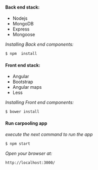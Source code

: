 #### Back end stack:

 - Nodejs
 - MongoDB
 - Express
 - Mongoose
 


*Installing Back end components:*
```sh
$ npm  install
```

#### Front end stack:

 - Angular
 - Bootstrap
 - Angular maps
 - Less
 
*Installing Front end components:*
```sh
$ bower install
```

#### Run carpooling app

*execute the next command to run the app*
```sh
$ npm start
```

*Open your browser at:*
```sh
http://localhost:3000/
```
